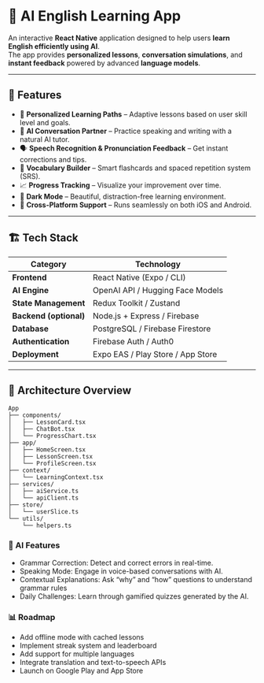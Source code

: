 # 🧠 AI English Learning App

An interactive **React Native** application designed to help users **learn English efficiently using AI**.  
The app provides **personalized lessons**, **conversation simulations**, and **instant feedback** powered by advanced **language models**.

---

## 🚀 Features

- 🎯 **Personalized Learning Paths** – Adaptive lessons based on user skill level and goals.
- 💬 **AI Conversation Partner** – Practice speaking and writing with a natural AI tutor.
- 🗣️ **Speech Recognition & Pronunciation Feedback** – Get instant corrections and tips.
- 🧩 **Vocabulary Builder** – Smart flashcards and spaced repetition system (SRS).
- 📈 **Progress Tracking** – Visualize your improvement over time.
- 🌙 **Dark Mode** – Beautiful, distraction-free learning environment.
- 📱 **Cross-Platform Support** – Runs seamlessly on both iOS and Android.

---

## 🏗️ Tech Stack

| Category               | Technology                        |
| ---------------------- | --------------------------------- |
| **Frontend**           | React Native (Expo / CLI)         |
| **AI Engine**          | OpenAI API / Hugging Face Models  |
| **State Management**   | Redux Toolkit / Zustand           |
| **Backend (optional)** | Node.js + Express / Firebase      |
| **Database**           | PostgreSQL / Firebase Firestore   |
| **Authentication**     | Firebase Auth / Auth0             |
| **Deployment**         | Expo EAS / Play Store / App Store |

---

## 🧩 Architecture Overview

```text
App
├── components/
│   ├── LessonCard.tsx
│   ├── ChatBot.tsx
│   └── ProgressChart.tsx
├── app/
│   ├── HomeScreen.tsx
│   ├── LessonScreen.tsx
│   └── ProfileScreen.tsx
├── context/
│   └── LearningContext.tsx
├── services/
│   ├── aiService.ts
│   └── apiClient.ts
├── store/
│   └── userSlice.ts
└── utils/
    └── helpers.ts
```

### 🧠 AI Features
* Grammar Correction: Detect and correct errors in real-time.
* Speaking Mode: Engage in voice-based conversations with AI.
* Contextual Explanations: Ask “why” and “how” questions to understand grammar rules
* Daily Challenges: Learn through gamified quizzes generated by the AI.

### 📊 Roadmap
* Add offline mode with cached lessons
* Implement streak system and leaderboard
* Add support for multiple languages
* Integrate translation and text-to-speech APIs
* Launch on Google Play and App Store
